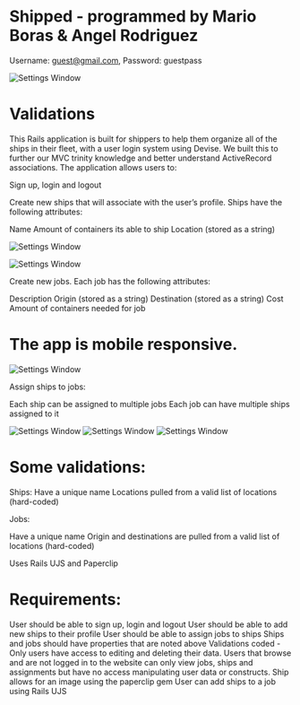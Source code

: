 # Shipped - programmed by Mario Boras & Angel Rodriguez

Username: guest@gmail.com, 
Password: guestpass

![Settings Window](https://res.cloudinary.com/angelrodriguez/image/upload/v1540985057/star-shipped.png)

# Validations

This Rails application is built for shippers to help them organize all of the ships in their fleet, with a user login system using Devise. We built this to further our MVC trinity knowledge and better understand ActiveRecord associations. The application allows users to:

Sign up, login and logout

Create new ships that will associate with the user’s profile. Ships have the following attributes:

Name
Amount of containers its able to ship
Location (stored as a string)

![Settings Window](https://res.cloudinary.com/angelrodriguez/image/upload/v1544242169/Screen_Shot_2018-12-07_at_10.59.28_PM.png)

![Settings Window](https://res.cloudinary.com/angelrodriguez/image/upload/v1544242170/Screen_Shot_2018-12-07_at_10.58.54_PM.png)

Create new jobs. Each job has the following attributes:

Description
Origin (stored as a string)
Destination (stored as a string)
Cost
Amount of containers needed for job

# The app is mobile responsive.

![Settings Window](https://res.cloudinary.com/angelrodriguez/image/upload/v1544242169/Screen_Shot_2018-12-07_at_11.07.09_PM.png)

Assign ships to jobs:

Each ship can be assigned to multiple jobs
Each job can have multiple ships assigned to it

![Settings Window](https://res.cloudinary.com/angelrodriguez/image/upload/v1544242145/ships_dock.jpg)
![Settings Window](https://res.cloudinary.com/angelrodriguez/image/upload/v1544242145/new-ships.jpg)
![Settings Window](https://res.cloudinary.com/angelrodriguez/image/upload/v1544242145/outrider.jpg)

# Some validations:

Ships:
Have a unique name
Locations pulled from a valid list of locations (hard-coded)

Jobs:

Have a unique name
Origin and destinations are pulled from a valid list of locations (hard-coded)

Uses Rails UJS and Paperclip

# Requirements:
User should be able to sign up, login and logout
User should be able to add new ships to their profile
User should be able to assign jobs to ships
Ships and jobs should have properties that are noted above
Validations coded - Only users have access to editing and deleting their data. Users that browse and are not logged in to the website can only view jobs, ships and assignments but have no access manipulating user data or constructs.
Ship allows for an image using the paperclip gem
User can add ships to a job using Rails UJS

